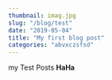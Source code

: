 ```yaml
---
thumbnail: imag.jpg
slug: "/blog/test"
date: "2019-05-04"
title: "My first blog post"
categories: "abvxczsfsd"
---
```


my Test Posts <strong>HaHa</strong>
